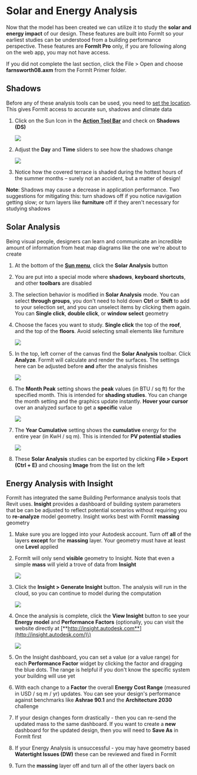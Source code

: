 # Solar and Energy Analysis

Now that the model has been created we can utilize it to study the **solar and energy impact** of our design. These features are built into FormIt so your earliest studies can be understood from a building performance perspective. These features are **FormIt Pro** only, if you are following along on the web app, you may not have access.

If you did not complete the last section, click the File &gt; Open and choose **farnsworth08.axm** from the FormIt Primer folder.

## Shadows

Before any of these analysis tools can be used, you need to [set the location](setting-location.md). This gives FormIt access to accurate sun, shadows and climate data

1. Click on the Sun Icon in the [**Action Tool Bar**](../../formit-introduction/tool-bars.md) and check on **Shadows \(DS\)**

   ![](../../.gitbook/assets/3bdf0e2a-0ad4-4aac-b6fc-5e789643b0d6.png)

2. Adjust the **Day** and **Time** sliders to see how the shadows change

   ![](../../.gitbook/assets/upperterracesketch_32.png)

3. Notice how the covered terrace is shaded during the hottest hours of the summer months – surely not an accident, but a matter of design!

**Note**: Shadows may cause a decrease in application performance. Two suggestions for mitigating this: turn shadows off if you notice navigation getting slow; or turn layers like **furniture** off if they aren't necessary for studying shadows

## Solar Analysis

Being visual people, designers can learn and communicate an incredible amount of information from heat map diagrams like the one we're about to create

1. At the bottom of the [**Sun menu**](../../formit-introduction/tool-bars.md), click the **Solar Analysis** button
2. You are put into a special mode where **shadows**, **keyboard shortcuts**, and other **toolbars** are disabled
3. The selection behavior is modified in **Solar Analysis** mode. You can select **through groups**, you don't need to hold down **Ctrl** or **Shift** to add to your selection set, and you can unselect items by clicking them again. You can **Single click**, **double click**, or **window select** geometry
4. Choose the faces you want to study. **Single click** the top of the **roof**, and the top of the **floors**. Avoid selecting small elements like furniture

   ![](../../.gitbook/assets/upperterracesketch_33.png)

5. In the top, left corner of the canvas find the **Solar Analysis** toolbar. Click **Analyze**. FormIt will calculate and render the surfaces. The settings here can be adjusted before **and** after the analysis finishes

   ![](../../.gitbook/assets/solaranalysis.png)

6. The **Month Peak** setting shows the **peak** values \(in BTU / sq ft\) for the specified month. This is intended for **shading studies**. You can change the month setting and the graphics update instantly. **Hover your cursor** over an analyzed surface to get a **specific** value

   ![](../../.gitbook/assets/460060a0-ea3b-4095-af45-40045811be22.png)

7. The **Year Cumulative** setting shows the **cumulative** energy for the entire year \(in KwH / sq m\). This is intended for **PV potential studies**

   ![](../../.gitbook/assets/a9f61dfb-dfc9-4751-b145-b131a69c53cf.png)

8. These **Solar Analysis** studies can be exported by clicking **File &gt; Export \(Ctrl + E\)** and choosing **Image** from the list on the left

## Energy Analysis with Insight

FormIt has integrated the same Building Performance analysis tools that Revit uses. **Insight** provides a dashboard of building system parameters that be can be adjusted to reflect potential scenarios without requiring you to **re-analyze** model geometry. Insight works best with FormIt **massing** geometry

1. Make sure you are logged into your Autodesk account. Turn off **all** of the layers **except** for the **massing** layer. Your geometry must have at least one **Level** applied
2. FormIt will only send **visible** geometry to Insight. Note that even a simple **mass** will yield a trove of data from **Insight**

   ![](../../.gitbook/assets/energymassing.png)

3. Click the **Insight &gt; Generate Insight** button. The analysis will run in the cloud, so you can continue to model during the computation

   ![](../../.gitbook/assets/energymenu.png)

4. Once the analysis is complete, click the **View Insight** button to see your **Energy model** and **Performance Factors** \(optionally, you can visit the website directly at [**http://insight.autodesk.com**](http://insight.autodesk.com/)\)

   ![](../../.gitbook/assets/energydashboard.png)

5. On the Insight dashboard, you can set a value \(or a value range\) for each **Performance Factor** widget by clicking the factor and dragging the blue dots. The range is helpful if you don't know the specific system your building will use yet
6. With each change to a **Factor** the overall **Energy Cost Range** \(measured in USD / sq m / yr\) updates. You can see your design's performance against benchmarks like **Ashrae 90.1** and the **Architecture 2030** challenge
7. If your design changes form drastically - then you can re-send the updated mass to the same dashboard. If you want to create a **new** dashboard for the updated design, then you will need to **Save As** in FormIt first
8. If your Energy Analysis is unsuccessful - you may have geometry based **Watertight Issues \(DW\)** these can be reviewed and fixed in FormIt
9. Turn the **massing** layer off and turn all of the other layers back on

